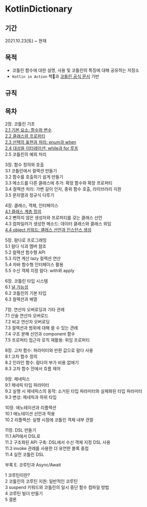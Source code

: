 # KotlinDictionary

## 기간
2021.10.23(토) ~ 현재


## 목적
- 코틀린 함수에 대한 설명, 사용 및 코틀린의 특징에 대해 공유하는 저장소
- `Kotlin in Action` 책📖과 [코틀린 공식 문서](https://kotlinlang.org/docs/home.html) 기반
 
## 규칙

## 목차
2장. 코틀린 기초</br>
[2.1 기본 요소: 함수와 변수](https://github.com/Greenddoovie/KotlinDictionary/blob/main/2%EC%9E%A5_%EC%BD%94%ED%8B%80%EB%A6%B0_%EA%B8%B0%EC%B4%88/2.1%20%EA%B8%B0%EB%B3%B8%EC%9A%94%EC%86%8C:%20%ED%95%A8%EC%88%98%EC%99%80%20%EB%B3%80%EC%88%98.md)</br>
[2.2 클래스와 프로퍼티](https://github.com/Greenddoovie/KotlinDictionary/blob/main/2%EC%9E%A5_%EC%BD%94%ED%8B%80%EB%A6%B0_%EA%B8%B0%EC%B4%88/2.2%20%ED%81%B4%EB%9E%98%EC%8A%A4%EC%99%80%20%ED%94%84%EB%A1%9C%ED%8D%BC%ED%8B%B0.md)</br>
[2.3 선택의 표현과 처리: enum과 when](https://github.com/Greenddoovie/KotlinDictionary/blob/main/2%EC%9E%A5_%EC%BD%94%ED%8B%80%EB%A6%B0_%EA%B8%B0%EC%B4%88/2.3%20%EC%84%A0%ED%83%9D%EC%9D%98%20%ED%91%9C%ED%98%84%EA%B3%BC%20%EC%B2%98%EB%A6%AC:%20enum%EA%B3%BC%20when.md)</br>
[2.4 대상을 이터레이션: while과 for 루프](https://github.com/Greenddoovie/KotlinDictionary/blob/main/2%EC%9E%A5_%EC%BD%94%ED%8B%80%EB%A6%B0_%EA%B8%B0%EC%B4%88/2.4%20%EB%8C%80%EC%83%81%EC%9D%84%20%EC%9D%B4%ED%84%B0%EB%A0%88%EC%9D%B4%EC%85%98:%20while%EA%B3%BC%20for%20%EB%A3%A8%ED%94%84.md)</br>
2.5 코틀린의 예외 처리</br>

3장. 함수 정의와 호출</br>
3.1 코틀린에서 컬렉션 만들기</br>
3.2 함수를 호출하기 쉽게 만들기</br>
3.3 메소드를 다른 클래스에 추가: 확장 함수와 확장 프로퍼티</br>
3.4 컬렉션 처리: 가변 길이 인자, 중위 함수 호출, 라이브러리 지원</br>
3.5 문자열과 정규식 다루기</br>

4장. 클래스, 객체, 인터페이스</br>
[4.1 클래스 계층 정의](https://github.com/Greenddoovie/KotlinDictionary/blob/main/4%EC%9E%A5_%ED%81%B4%EB%9E%98%EC%8A%A4_%EA%B0%9D%EC%B2%B4_%EC%9D%B8%ED%84%B0%ED%8E%98%EC%9D%B4%EC%8A%A4/4.1%20%ED%81%B4%EB%9E%98%EC%8A%A4%20%EA%B3%84%EC%B8%B5%20%EC%A0%95%EC%9D%98.md)</br>
4.2 뻔하지 않은 생성자와 프로퍼티를 갖는 클래스 선언</br>
4.3 컴파일러가 생성한 메소드: 데이터 클래스와 클래스 위임</br>
[4.4 object 키워드: 클래스 선언과 인스턴스 생성](https://github.com/Greenddoovie/KotlinDictionary/blob/main/4%EC%9E%A5_%ED%81%B4%EB%9E%98%EC%8A%A4_%EA%B0%9D%EC%B2%B4_%EC%9D%B8%ED%84%B0%ED%8E%98%EC%9D%B4%EC%8A%A4/4.4%20object%20%ED%82%A4%EC%9B%8C%EB%93%9C:%20%ED%81%B4%EB%9E%98%EC%8A%A4%20%EC%84%A0%EC%96%B8%EA%B3%BC%20%EC%9D%B8%EC%8A%A4%ED%84%B4%EC%8A%A4%20%EC%83%9D%EC%84%B1.md)</br>

5장. 람다로 프로그래밍</br>
5.1 람다 식과 멤버 참조</br>
5.2 컬렉션 함수형 API</br>
5.3 지연 계산 lazy 컬렉션 연산</br>
5.4 자바 함수형 인터페이스 활용</br>
5.5 수신 객체 지정 람다: with와 apply</br>


6장. 코틀린 타입 시스템</br>
6.1 [널 가능성](https://github.com/Greenddoovie/KotlinDictionary/blob/main/6%EC%9E%A5_%EC%BD%94%ED%8B%80%EB%A6%B0_%ED%83%80%EC%9E%85_%EC%8B%9C%EC%8A%A4%ED%85%9C/6.1%20%EB%84%90%20%EA%B0%80%EB%8A%A5%EC%84%B1.md)
</br>
6.2 코틀린의 기본 타입</br>
6.3 컬렉션과 배열</br>


7장. 연산자 오버로딩과 기타 관례</br>
7.1 산술 연산자 오버로드</br>
7.2 비교 연산자 오버로딩</br>
7.3 컬렉션과 범위에 대해 쓸 수 있는 관례</br>
7.4 구조 분해 선언과 component 함수</br>
7.5 프로퍼티 접근자 로직 재활용: 위임 프로퍼티</br>


8장. 고차 함수: 파라미터와 반환 값으로 람다 사용</br>
8.1 고차 함수 정의</br>
8.2 인라인 함수: 람다의 부가 비용 없애기</br>
8.3 고차 함수 안에서 흐름 제어</br>

9장. 제네릭스</br>
9.1 제네릭 타입 파라미터</br>
9.2 실행 시 제네릭스의 동작: 소거된 타입 파라미터와 실체화된 타입 파라미터</br>
9.3 변성: 제네릭과 하위 타입</br>


10장. 애노테이션과 리플렉션</br>
10.1 애노테이션 선언과 적용</br>
10.2 리플렉션: 실행 시점에 코틀린 객체 내부 관찰</br>


11장. DSL 만들기</br>
11.1 API에서 DSL로</br>
11.2 구조화된 API 구축: DSL에서 수신 객체 지정 DSL 사용</br>
11.3 invoke 관례를 사용한 더 유연한 블록 중첩</br>
11.4 실전 코틀린 DSL</br>


부록 E. 코루틴과 Async/Await</br>

1 코루틴이란?</br>
2 코틀린의 코루틴 지원: 일반적인 코루틴</br>
3 suspend 키워드와 코틀린의 일시 중단 함수 컴파일 방법</br>
4 코루틴 빌더 만들기</br>
5 결론</br>
